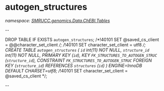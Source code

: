 ﻿# autogen_structures
_namespace: [SMRUCC.genomics.Data.ChEBI.Tables](./index.md)_

--
 
 DROP TABLE IF EXISTS `autogen_structures`;
 /*!40101 SET @saved_cs_client = @@character_set_client */;
 /*!40101 SET character_set_client = utf8 */;
 CREATE TABLE `autogen_structures` (
 `id` int(11) NOT NULL,
 `structure_id` int(11) NOT NULL,
 PRIMARY KEY (`id`),
 KEY `FK_STRUCTURES_TO_AUTOGEN_STRUC` (`structure_id`),
 CONSTRAINT `FK_STRUCTURES_TO_AUTOGEN_STRUC` FOREIGN KEY (`structure_id`) REFERENCES `structures` (`id`)
 ) ENGINE=InnoDB DEFAULT CHARSET=utf8;
 /*!40101 SET character_set_client = @saved_cs_client */;
 
 --




